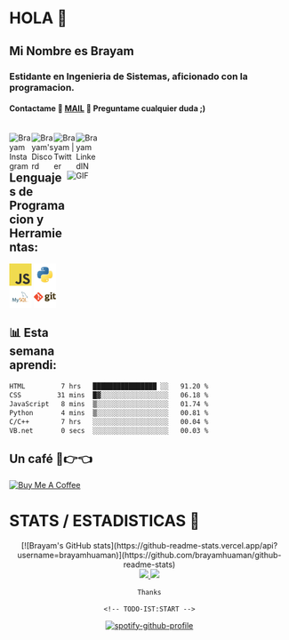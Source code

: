 # HOLA :notebook:
## Mi Nombre es Brayam
### Estidante en Ingenieria de Sistemas, aficionado con la programacion.
#### Contactame 💼 [MAIL](bhuaman@vk.com) 💬 Preguntame cualquier duda ;)
<br>
<a href="https://www.instagram.com/brayamhuaman/">
  <img align="left" title="Brayam Instagram" width="40px" src="https://raw.githubusercontent.com/hussainweb/hussainweb/main/icons/instagram.png" />
</a>
<a href="https://discord.gg/XTW52Kt">
  <img align="left" title="Brayam's Discord" width="40px" src="https://raw.githubusercontent.com/peterthehan/peterthehan/master/assets/discord.svg" />
</a>
<a href="https://twitter.com/brayamhuaman">
  <img align="left" title="Brayam | Twitter" width="40px" src="https://raw.githubusercontent.com/peterthehan/peterthehan/master/assets/twitter.svg" />
</a>
<a href="https://www.linkedin.com/in/brayamhuaman">
  <img align="left" title="Brayam LinkedIN" width="40px" src="https://raw.githubusercontent.com/peterthehan/peterthehan/master/assets/linkedin.svg" />
</a>
</br>

  <img align="right" alt="GIF" src="https://i.pinimg.com/originals/a0/d5/81/a0d581666d26dd9c66bf8ed395cba948.gif" width="400" height="320" />


## **Lenguajes de Programacion y Herramientas:**  
<div style="display: inline_block">
<img align="center" title="JavaScript" height="40" width="40" src="https://raw.githubusercontent.com/github/explore/80688e429a7d4ef2fca1e82350fe8e3517d3494d/topics/javascript/javascript.png">
<img align="center" title="Python" height="40" width="40" src="https://raw.githubusercontent.com/github/explore/80688e429a7d4ef2fca1e82350fe8e3517d3494d/topics/python/python.png">
<img align="center" title="MySQL" height="40" width="40" src="https://raw.githubusercontent.com/github/explore/80688e429a7d4ef2fca1e82350fe8e3517d3494d/topics/mysql/mysql.png">
<img align="center" title="Git" height="40" width="40" src="https://raw.githubusercontent.com/github/explore/80688e429a7d4ef2fca1e82350fe8e3517d3494d/topics/git/git.png">
</div>


## 📊 **Esta semana aprendi:**
<!--START_SECTION:waka-->

```text
HTML         7 hrs   ████████████████ ░░   91.20 %
CSS         31 mins  █▓░░░░░░░░░░░░░░░░░   06.18 %
JavaScript   8 mins  ▒░░░░░░░░░░░░░░░░░░   01.74 %
Python       4 mins  ▒░░░░░░░░░░░░░░░░░░   00.81 %
C/C++        7 hrs   ░░░░░░░░░░░░░░░░░░░   00.04 %
VB.net       0 secs  ░░░░░░░░░░░░░░░░░░░   00.03 %
```
<!--END_SECTION:waka-->

## Un café 🥺👉👈
<a href="https://www.buymeacoffee.com/brayamhuaman" target="_blank"><img src="https://cdn.buymeacoffee.com/buttons/v2/default-red.png" alt="Buy Me A Coffee" width="150" ></a>

# STATS / ESTADISTICAS :floppy_disk:
<div align="center">
[![Brayam's GitHub stats](https://github-readme-stats.vercel.app/api?username=brayamhuaman)](https://github.com/brayamhuaman/github-readme-stats)
  
  <div align="center">
<a href="http://www.github.com/brayamhuaman">
      <img width="49%" height="auto" src="https://github-readme-streak-stats.herokuapp.com?user=brayamhuaman&theme=github-light&border_radius=10&locale=es"/>
      <img width="49%" height="auto" src="https://github-readme-stats.vercel.app/api?username=brayamhuaman&show_icons=true&theme&border_radius=10&locale=es"/>
  </div>
  
```py
Thanks
```
    
    <!-- TODO-IST:START -->
[![spotify-github-profile](https://spotify-github-profile.vercel.app/api/view?uid=ouczu6qaurqazci613v5wzw8a&cover_image=true&theme=default&show_offline=false&background_color=121212&bar_color=53b14f&bar_color_cover=false)](https://spotify-github-profile.vercel.app/api/view?uid=ouczu6qaurqazci613v5wzw8a&redirect=true)
<!-- TODO-IST:END -->
